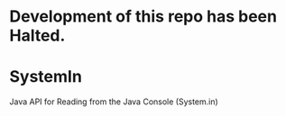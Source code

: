 # Development of this repo has been Halted.

# SystemIn
Java API for Reading from the Java Console (System.in)
